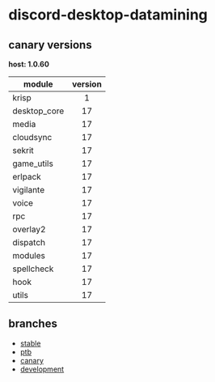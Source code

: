 # discord-desktop-datamining

## canary versions

**host: 1.0.60**

| module | version |
| ------ | :-----: |
| krisp | 1 |
| desktop_core | 17 |
| media | 17 |
| cloudsync | 17 |
| sekrit | 17 |
| game_utils | 17 |
| erlpack | 17 |
| vigilante | 17 |
| voice | 17 |
| rpc | 17 |
| overlay2 | 17 |
| dispatch | 17 |
| modules | 17 |
| spellcheck | 17 |
| hook | 17 |
| utils | 17 |

## branches

- [stable](https://github.com/OpenAsar/discord-desktop-datamining/tree/stable)
- [ptb](https://github.com/OpenAsar/discord-desktop-datamining/tree/ptb)
- [canary](https://github.com/OpenAsar/discord-desktop-datamining/tree/canary)
- [development](https://github.com/OpenAsar/discord-desktop-datamining/tree/development)